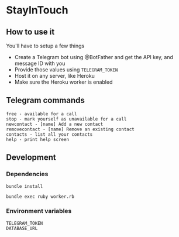 # StayInTouch

## How to use it

You'll have to setup a few things

- Create a Telegram bot using @BotFather and get the API key, and message ID with you
- Provide those values using `TELEGRAM_TOKEN`
- Host it on any server, like Heroku
- Make sure the Heroku worker is enabled

## Telegram commands

```
free - available for a call
stop - mark yourself as unavailable for a call
newcontact - [name] Add a new contact
removecontact - [name] Remove an existing contact
contacts - list all your contacts
help - print help screen
```

## Development

### Dependencies

```
bundle install
```

```
bundle exec ruby worker.rb
```

### Environment variables

```
TELEGRAM_TOKEN
DATABASE_URL
```
